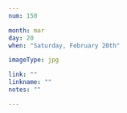 ```yaml
---
num: 150

month: mar
day: 20
when: "Saturday, February 20th"

imageType: jpg

link: ""
linkname: ""
notes: ""

---
```



